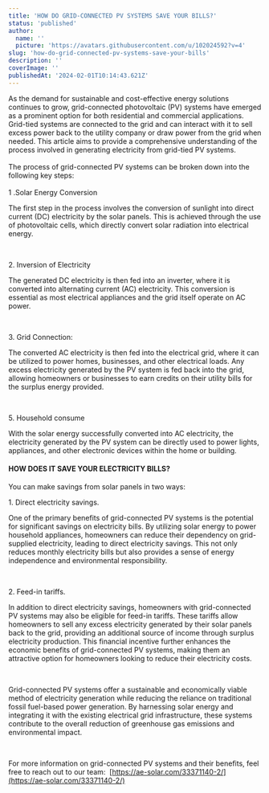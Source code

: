 ```yaml
---
title: 'HOW DO GRID-CONNECTED PV SYSTEMS SAVE YOUR BILLS?'
status: 'published'
author:
  name: ''
  picture: 'https://avatars.githubusercontent.com/u/102024592?v=4'
slug: 'how-do-grid-connected-pv-systems-save-your-bills'
description: ''
coverImage: ''
publishedAt: '2024-02-01T10:14:43.621Z'
---
```


As the demand for sustainable and cost-effective energy solutions continues to grow, grid-connected photovoltaic (PV) systems have emerged as a prominent option for both residential and commercial applications. Grid-tied systems are connected to the grid and can interact with it to sell excess power back to the utility company or draw power from the grid when needed. This article aims to provide a comprehensive understanding of the process involved in generating electricity from grid-tied PV systems.\
\
The process of grid-connected PV systems can be broken down into the following key steps:\
\
1 .Solar Energy Conversion

The first step in the process involves the conversion of sunlight into direct current (DC) electricity by the solar panels. This is achieved through the use of photovoltaic cells, which directly convert solar radiation into electrical energy.

 

2\. Inversion of Electricity

The generated DC electricity is then fed into an inverter, where it is converted into alternating current (AC) electricity. This conversion is essential as most electrical appliances and the grid itself operate on AC power.

 

3\. Grid Connection:

The converted AC electricity is then fed into the electrical grid, where it can be utilized to power homes, businesses, and other electrical loads. Any excess electricity generated by the PV system is fed back into the grid, allowing homeowners or businesses to earn credits on their utility bills for the surplus energy provided.

 

5\. Household consume

With the solar energy successfully converted into AC electricity, the electricity generated by the PV system can be directly used to power lights, appliances, and other electronic devices within the home or building.

#### **HOW DOES IT SAVE YOUR ELECTRICITY BILLS?**

You can make savings from solar panels in two ways:

1\. Direct electricity savings.

One of the primary benefits of grid-connected PV systems is the potential for significant savings on electricity bills. By utilizing solar energy to power household appliances, homeowners can reduce their dependency on grid-supplied electricity, leading to direct electricity savings. This not only reduces monthly electricity bills but also provides a sense of energy independence and environmental responsibility.

 

2\. Feed-in tariffs.

In addition to direct electricity savings, homeowners with grid-connected PV systems may also be eligible for feed-in tariffs. These tariffs allow homeowners to sell any excess electricity generated by their solar panels back to the grid, providing an additional source of income through surplus electricity production. This financial incentive further enhances the economic benefits of grid-connected PV systems, making them an attractive option for homeowners looking to reduce their electricity costs.

 

Grid-connected PV systems offer a sustainable and economically viable method of electricity generation while reducing the reliance on traditional fossil fuel-based power generation. By harnessing solar energy and integrating it with the existing electrical grid infrastructure, these systems contribute to the overall reduction of greenhouse gas emissions and environmental impact.

 

For more information on grid-connected PV systems and their benefits, feel free to reach out to our team:  [https://ae-solar.com/33371140-2/](https://ae-solar.com/33371140-2/)